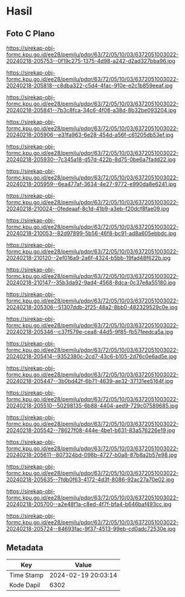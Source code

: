 # Hasil

## Foto C Plano

https://sirekap-obj-formc.kpu.go.id/ee28/pemilu/pdpr/63/72/05/10/03/6372051003022-20240218-205753--0f19c275-1375-4d98-a242-d2ad327bba96.jpg

https://sirekap-obj-formc.kpu.go.id/ee28/pemilu/pdpr/63/72/05/10/03/6372051003022-20240218-205818--c8dba322-c5d4-4fac-910e-e2c1b859eeaf.jpg

https://sirekap-obj-formc.kpu.go.id/ee28/pemilu/pdpr/63/72/05/10/03/6372051003022-20240218-205841--7b3c8fca-34c6-4f08-a38d-8b32be093204.jpg

https://sirekap-obj-formc.kpu.go.id/ee28/pemilu/pdpr/63/72/05/10/03/6372051003022-20240218-205906--e31fa963-6e28-454d-a56f-c61205db53ef.jpg

https://sirekap-obj-formc.kpu.go.id/ee28/pemilu/pdpr/63/72/05/10/03/6372051003022-20240218-205930--7c345a18-d57d-422b-8d75-0be6a7fadd22.jpg

https://sirekap-obj-formc.kpu.go.id/ee28/pemilu/pdpr/63/72/05/10/03/6372051003022-20240218-205959--6ea477af-3634-4e27-9772-e990da8e6241.jpg

https://sirekap-obj-formc.kpu.go.id/ee28/pemilu/pdpr/63/72/05/10/03/6372051003022-20240218-210024--0fedeaaf-8c1d-41b9-a3eb-f20dcf8fae09.jpg

https://sirekap-obj-formc.kpu.go.id/ee28/pemilu/pdpr/63/72/05/10/03/6372051003022-20240218-210053--82d97899-5b56-46f8-bc91-ad8a605ebbdc.jpg

https://sirekap-obj-formc.kpu.go.id/ee28/pemilu/pdpr/63/72/05/10/03/6372051003022-20240218-210120--2ef016a9-2a6f-4324-b5bb-19fad48f622b.jpg

https://sirekap-obj-formc.kpu.go.id/ee28/pemilu/pdpr/63/72/05/10/03/6372051003022-20240218-210147--35b3da92-9ad4-4568-8dca-0c37e8a55180.jpg

https://sirekap-obj-formc.kpu.go.id/ee28/pemilu/pdpr/63/72/05/10/03/6372051003022-20240218-205306--51307ddb-2f25-48a2-8bb0-482329529c0e.jpg

https://sirekap-obj-formc.kpu.go.id/ee28/pemilu/pdpr/63/72/05/10/03/6372051003022-20240218-205346--c37f579e-cea8-44d5-9f85-fb57feedca5a.jpg

https://sirekap-obj-formc.kpu.go.id/ee28/pemilu/pdpr/63/72/05/10/03/6372051003022-20240218-205414--9352380c-2cd7-43c6-b105-2d76c0e6ad5e.jpg

https://sirekap-obj-formc.kpu.go.id/ee28/pemilu/pdpr/63/72/05/10/03/6372051003022-20240218-205447--3b0bd42f-6b71-4639-ae32-37131ee5164f.jpg

https://sirekap-obj-formc.kpu.go.id/ee28/pemilu/pdpr/63/72/05/10/03/6372051003022-20240218-205510--50298135-6b88-4404-aed9-729c07589685.jpg

https://sirekap-obj-formc.kpu.go.id/ee28/pemilu/pdpr/63/72/05/10/03/6372051003022-20240218-205542--78627f08-444e-4be1-b631-83a576226e19.jpg

https://sirekap-obj-formc.kpu.go.id/ee28/pemilu/pdpr/63/72/05/10/03/6372051003022-20240218-205611--807324bd-098b-4727-b0a8-87b8a2b57e98.jpg

https://sirekap-obj-formc.kpu.go.id/ee28/pemilu/pdpr/63/72/05/10/03/6372051003022-20240218-205635--7fdb0f63-4172-4d3f-8086-92ac27a70e02.jpg

https://sirekap-obj-formc.kpu.go.id/ee28/pemilu/pdpr/63/72/05/10/03/6372051003022-20240218-205700--a2e48f1a-c8ed-4f7f-bfa4-b646baf493cc.jpg

https://sirekap-obj-formc.kpu.go.id/ee28/pemilu/pdpr/63/72/05/10/03/6372051003022-20240218-205724--84693fac-9f37-4513-99eb-cd0adc72530e.jpg


## Metadata

| Key        | Value               |
| ---------- | ------------------- |
| Time Stamp | 2024-02-19 20:03:14 |
| Kode Dapil | 6302                |



